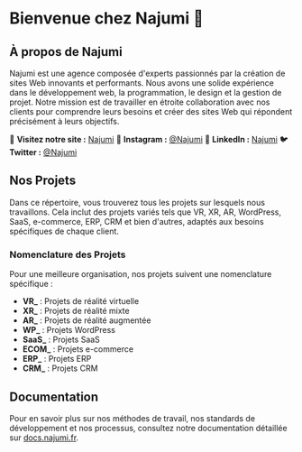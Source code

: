 # Bienvenue chez Najumi 👋

## À propos de Najumi

Najumi est une agence composée d'experts passionnés par la création de sites Web innovants et performants. Nous avons une solide expérience dans le développement web, la programmation, le design et la gestion de projet. Notre mission est de travailler en étroite collaboration avec nos clients pour comprendre leurs besoins et créer des sites Web qui répondent précisément à leurs objectifs.

🔗 **Visitez notre site :** [Najumi](https://najumi.fr)
📸 **Instagram :** [@Najumi](https://instagram.com/najumi)
🔗 **LinkedIn :** [Najumi](https://linkedin.com/company/najumi)
🐦 **Twitter :** [@Najumi](https://twitter.com/najumi)

## Nos Projets

Dans ce répertoire, vous trouverez tous les projets sur lesquels nous travaillons. Cela inclut des projets variés tels que VR, XR, AR, WordPress, SaaS, e-commerce, ERP, CRM et bien d'autres, adaptés aux besoins spécifiques de chaque client.

### Nomenclature des Projets

Pour une meilleure organisation, nos projets suivent une nomenclature spécifique :

- **VR_** : Projets de réalité virtuelle
- **XR_** : Projets de réalité mixte
- **AR_** : Projets de réalité augmentée
- **WP_** : Projets WordPress
- **SaaS_** : Projets SaaS
- **ECOM_** : Projets e-commerce
- **ERP_** : Projets ERP
- **CRM_** : Projets CRM

## Documentation

Pour en savoir plus sur nos méthodes de travail, nos standards de développement et nos processus, consultez notre documentation détaillée sur [docs.najumi.fr](https://docs.najumi.fr).
